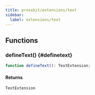 ```yaml
---
title: prosekit/extensions/text
sidebar:
  label: extensions/text
---
```


<!-- DEBUG memberWithGroups 1 -->

<!-- DEBUG memberWithGroups 4 -->

<!-- DEBUG memberWithGroups 7 -->

<!-- DEBUG memberWithGroups 8 -->

<!-- DEBUG memberWithGroups 9 -->

## Functions

### defineText() {#definetext}

```ts
function defineText(): TextExtension;
```

#### Returns

`TextExtension`

<!-- DEBUG inheritance start -->

<!-- DEBUG memberWithGroups 10 -->
